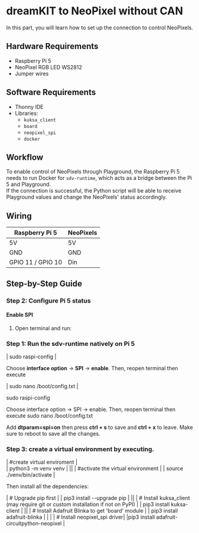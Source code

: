 # dreamKIT to NeoPixel without CAN

In this part, you will learn how to set up the connection to control NeoPixels.


## Hardware Requirements

- Raspberry Pi 5
- NeoPixel RGB LED WS2812
- Jumper wires

## Software Requirements

- Thonny IDE
- Libraries:
  - `kuksa_client`
  - `board`
  - `neopixel_spi`
  - `docker`


## Workflow

To enable control of NeoPixels through Playground, the Raspberry Pi 5 needs to run Docker for `sdv-runtime`, which acts as a bridge between the Pi 5 and Playground.  
If the connection is successful, the Python script will be able to receive Playground values and change the NeoPixels' status accordingly.


## Wiring

| Raspberry Pi 5   | NeoPixels        |
| ---------------- | ---------------- |
| 5V               | 5V               |
| GND              | GND              |
| GPIO 11 / GPIO 10| Din              |


## Step-by-Step Guide

### Step 2: Configure Pi 5 status

#### Enable SPI

1. Open terminal and run:

    

### Step 1: Run the sdv-runtime natively on Pi 5

| sudo raspi-config |

Choose **interface option** -> **SPI** -> **enable**.
Then, reopen terminal then execute

| sudo nano /boot/config.txt |

sudo raspi-config

Choose interface option -> SPI -> enable.
Then, reopen terminal then execute
sudo nano /boot/config.txt
 
Add **dtparam=spi=on** then press **ctrl + s** to save and **ctrl + x** to leave.
Make sure to reboot to save all the changes.

### Step 3: create a virtual environment by executing.

| #create virtual enviroment         |  
| python3 -m venv venv               |
||
| #activate the virtual environment  |
| source ./venv/bin/activate         |

Then install all the dependencies:


| # Upgrade pip first |
| pip3 install --upgrade pip |
||
| # Install kuksa_client (may require git or custom installation if not on PyPI) |
| pip3 install kuksa-client |
||
| # Install Adafruit Blinka to get 'board' module |
| pip3 install adafruit-blinka |
| |
| # Install neopixel_spi driver|
|pip3 install adafruit-circuitpython-neopixel |



